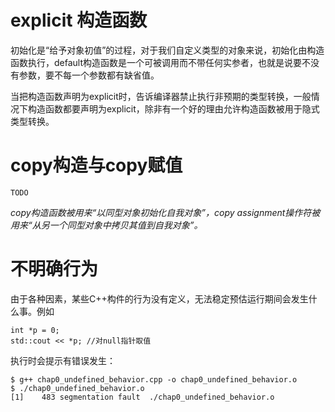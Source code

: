 # explicit 构造函数

初始化是“给予对象初值”的过程，对于我们自定义类型的对象来说，初始化由构造函数执行，default构造函数是一个可被调用而不带任何实参者，也就是说要不没有参数，要不每一个参数都有缺省值。

当把构造函数声明为explicit时，告诉编译器禁止执行非预期的类型转换，一般情况下构造函数都要声明为explicit，除非有一个好的理由允许构造函数被用于隐式类型转换。

# copy构造与copy赋值

`TODO`

*copy构造函数被用来“以同型对象初始化自我对象”，copy assignment操作符被用来“从另一个同型对象中拷贝其值到自我对象”。*

# 不明确行为

由于各种因素，某些C++构件的行为没有定义，无法稳定预估运行期间会发生什么事。例如

    int *p = 0;
    std::cout << *p; //对null指针取值

执行时会提示有错误发生：

	$ g++ chap0_undefined_behavior.cpp -o chap0_undefined_behavior.o
	$ ./chap0_undefined_behavior.o
	[1]    483 segmentation fault  ./chap0_undefined_behavior.o




